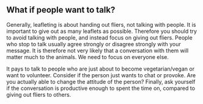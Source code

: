 ## What if people want to talk?

Generally, leafleting is about handing out fliers, not talking with people. It
is important to give out as many leaflets as possible. Therefore you should try
to avoid talking with people, and instead focus on giving out fliers. People who
stop to talk usually agree strongly or disagree strongly with your message. It
is therefore not very likely that a conversation with them will matter much to
the animals. We need to focus on everyone else.  

It pays to talk to people who are just about to become vegetarian/vegan or want
to volunteer. Consider if the person just wants to chat or provoke. Are you
actually able to change the attitude of the person? Finally, ask yourself if the
conversation is productive enough to spent the time on, compared to giving out
fliers to others.
